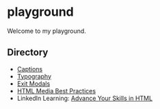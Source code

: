 # playground

Welcome to my playground.

## Directory

- [Captions](captions)
- [Typography](typography)
- [Exit Modals](exit-modals)
- [HTML Media Best Practices](html-media-best-practices/)
- LinkedIn Learning: [Advance Your Skills in HTML][def]

[def]: linkedin-learning/advance-your-skills-in-html/